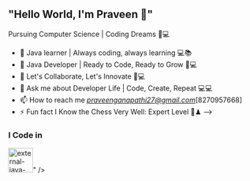 ## "Hello World, I'm Praveen 👋"

Pursuing Computer Science | Coding Dreams 🚀💻

- 🔭 Java learner | Always coding, always learning 💻📚
- 🌱 Java Developer | Ready to Code, Ready to Grow 🚀💻
- 👯 Let's Collaborate, Let's Innovate 🤝💻
- 💬 Ask me about  Developer Life | Code, Create, Repeat 💻💻
- 📫 How to reach me *praveenganapathi27@gmail.com*[8270957668]
- ⚡ Fun fact I Know the Chess Very Well: Expert Level 👑♟
-->

### I Code in
<img width="50" height="50" src="https://img.icons8.com/external-tal-revivo-regular-tal-revivo/24/external-java-is-a-general-purpose-programming-language-that-is-class-based-logo-regular-tal-revivo.png" alt="external-java-is-a-general-purpose-programming-language-that-is-class-based-logo-regular-tal-revivo"/>" />
